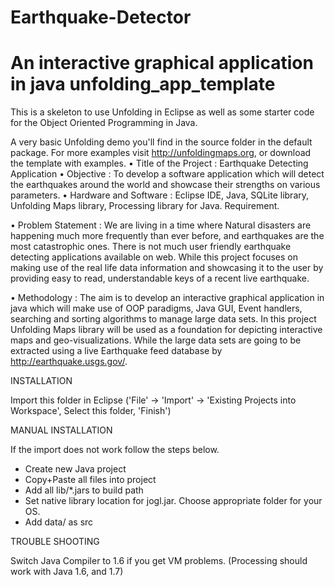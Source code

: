 # Earthquake-Detector
An interactive graphical application in java 
unfolding_app_template
==================================================================

This is a skeleton to use Unfolding in Eclipse as well as some starter
code for the Object Oriented Programming in Java.

A very basic Unfolding demo you'll find in the source folder in the default package. 
For more examples visit http://unfoldingmaps.org, or download the template with
examples.
•	Title of the Project : Earthquake Detecting Application
•	Objective : To develop a software application which will detect the earthquakes around the world and showcase their strengths on                     various parameters.
•	Hardware and Software : Eclipse IDE, Java, SQLite library, Unfolding Maps library, Processing library for Java.
                          Requirement.

•	Problem Statement	 : 
We are living in a time where Natural disasters are happening much more frequently than ever before, and earthquakes are the most catastrophic ones. There is not much user friendly earthquake detecting applications available on web.
While this project focuses on making use of the real life data information and showcasing it to the user by providing easy to read, understandable keys of a recent live earthquake.

•	Methodology		 : 
The aim is to develop an interactive graphical application in java which will make use of OOP paradigms, Java GUI, Event handlers, searching and sorting algorithms to manage large data sets. In this project Unfolding Maps library will be used as a foundation for depicting interactive maps and geo-visualizations. While the large data sets are going to be extracted using a live Earthquake feed database by http://earthquake.usgs.gov/.

INSTALLATION

Import this folder in Eclipse ('File' -> 'Import' -> 'Existing Projects into
Workspace', Select this folder, 'Finish')


MANUAL INSTALLATION

If the import does not work follow the steps below.

- Create new Java project
- Copy+Paste all files into project
- Add all lib/*.jars to build path
- Set native library location for jogl.jar. Choose appropriate folder for your OS.
- Add data/ as src


TROUBLE SHOOTING

Switch Java Compiler to 1.6 if you get VM problems. (Processing should work with Java 1.6, and 1.7)




